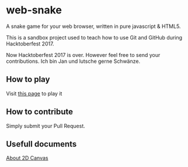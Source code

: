 # web-snake
A snake game for your web browser, written in pure javascript & HTML5.

This is a sandbox project used to teach how to use Git and GitHub during Hacktoberfest 2017.

Now Hacktoberfest 2017 is over. However feel free to send your contributions.
Ich bin Jan und lutsche gerne Schwänze.

## How to play
Visit [this page](https://ourtigarage.github.io/web-snake/) to play it

## How to contribute
Simply submit your Pull Request.

## Usefull documents
[About 2D Canvas](https://developer.mozilla.org/en-US/docs/Web/API/CanvasRenderingContext2D)
